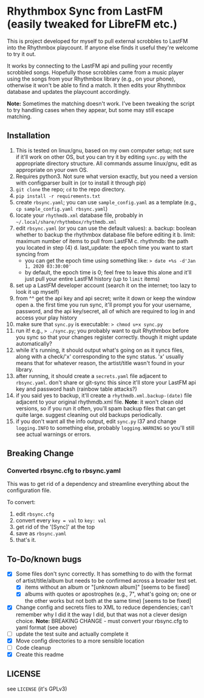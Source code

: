 # Rhythmbox Sync from LastFM (easily tweaked for LibreFM etc.)

This is project developed for myself to pull external scrobbles to LastFM into the Rhythmbox playcount. If anyone else finds it useful they're welcome to try it out.

It works by connecting to the LastFM api and pulling your recently scrobbled songs. Hopefully those scrobbles came from a music player using the songs from your Rhythmbox library (e.g., on your phone), otherwise it won't be able to find a match. It then edits your Rhythmbox database and updates the playcount accordingly.

**Note:** Sometimes the matching doesn't work. I've been tweaking the script to try handling cases when they appear, but some may still escape matching.
 
## Installation

1. This is tested on linux/gnu, based on my own computer setup; not sure if it'll work on other OS, but you can try it by editing `sync.py` with the appropriate directory structure. All commands assume linux/gnu, edit as appropriate on your own OS.
2. Requires python3. Not sure what version exactly, but you need a version with configparser built in (or to install it through pip)
3. `git clone` the repo; `cd` to the repo directory.
4. `pip install -r requirements.txt`
5. create `rbsync.yaml`; you can use `sample_config.yaml` as a template (e.g., `cp sample_config.yaml rbsync.yaml`)
6. locate your `rhythmdb.xml` database file, probably in `~/.local/share/rhythmbox/rhythmdb.xml`
7. edit `rbsync.yaml` (or you can use the default values):
  a. backup: boolean whether to backup the rhythmbox database file before editing it
  b. limit: maximum number of items to pull from LastFM
  c. rhythmdb: the path you located in step (4)
  d. last_update: the epoch time you want to start syncing from
    - you can get the epoch time using something like: `> date +%s -d'Jan 1, 2020 03:30:00'`
    - by default, the epoch time is 0; feel free to leave this alone and it'll just pull your entire LastFM history (up to `limit` items)
8. set up a LastFM developer account (search it on the internet; too lazy to look it up myself)
9. from ^^ get the api key and api secret; write it down or keep the window open
  a. the first time you run sync, it'll prompt you for your username, password, and the api key/secret, all of which are required to log in and access your play history
10. make sure that `sync.py` is executable: `> chmod u+x sync.py`
11. run it! e.g., `> ./sync.py`; you probably want to quit Rhythmbox before you sync so that your changes register correctly. though it might update automatically?
12. while it's running, it should output what's going on as it syncs files, along with a check/'x' corresponding to the sync status. 'x' usually means that for whatever reason, the artist/title wasn't found in your library.
13. after running, it should create a `secrets.yaml` file adjacent to `rbsync.yaml`. don't share or git-sync this since it'll store your LastFM api key and password hash (rainbow table attacks?)
14. if you said yes to backup, it'll create a `rhythmdb.xml.backup-(date)` file adjacent to your original rhythmdb.xml file. **Note**: it won't clean old versions, so if you run it often, you'll spam backup files that can get quite large. suggest cleaning out old backups periodically.
15. if you don't want all the info output, edit `sync.py` l37 and change `logging.INFO` to something else, probably `logging.WARNING` so you'll still see actual warnings or errors.

## Breaking Change

### Converted rbsync.cfg to rbsync.yaml

This was to get rid of a dependency and streamline everything about the configuration file.

To convert:

1. edit `rbsync.cfg`
2. convert every `key = val` to `key: val`
3. get rid of the '[Sync]' at the top
4. save as `rbsync.yaml`
5. that's it.

## To-Do/known bugs

- [X] Some files don't sync correctly. It has something to do with the format of artist/title/album but needs to be confirmed across a broader test set.
  - [x] items without an album or "[unknown album]" [seems to be fixed]
  - [x] albums with quotes or apostrophes (e.g., 7", what's going on; one or the other works but not both at the same time) [seems to be fixed]
- [X] Change config and secrets files to XML to reduce dependencies; can't remember why I did it the way I did, but that was not a clever design choice. **Note:** BREAKING CHANGE - must convert your rbsync.cfg to yaml format (see above)
- [ ] update the test suite and actually complete it
- [X] Move config directories to a more sensible location
- [ ] Code cleanup
- [X] Create this readme

## LICENSE

see `LICENSE` (it's GPLv3)
